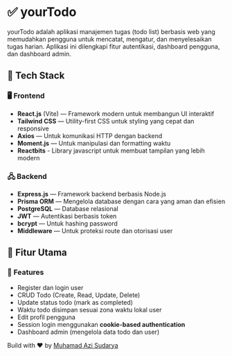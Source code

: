 # ✅ yourTodo

yourTodo adalah aplikasi manajemen tugas (todo list) berbasis web yang memudahkan pengguna untuk mencatat, mengatur, dan menyelesaikan tugas harian. Aplikasi ini dilengkapi fitur autentikasi, dashboard pengguna, dan dashboard admin.

## 🧰 Tech Stack

### 🖥️ Frontend
- **React.js** (Vite) — Framework modern untuk membangun UI interaktif
- **Tailwind CSS** — Utility-first CSS untuk styling yang cepat dan responsive
- **Axios** — Untuk komunikasi HTTP dengan backend
- **Moment.js** — Untuk manipulasi dan formatting waktu
- **Reactbits** - Library javascript untuk membuat tampilan yang lebih modern

### 🖧 Backend
- **Express.js** — Framework backend berbasis Node.js
- **Prisma ORM** — Mengelola database dengan cara yang aman dan efisien
- **PostgreSQL** — Database relasional
- **JWT** — Autentikasi berbasis token
- **bcrypt** — Untuk hashing password
- **Middleware** — Untuk proteksi route dan otorisasi user

## 🔐 Fitur Utama

### 👤 Features
- Register dan login user
- CRUD Todo (Create, Read, Update, Delete)
- Update status todo (mark as completed)
- Waktu todo disimpan sesuai zona waktu lokal user
- Edit profil pengguna
- Session login menggunakan **cookie-based authentication**
- Dashboard admin (mengelola data todo dan user)


Build with ❤️ by [Muhamad Azi Sudarya](https://github.com/mazyaa)
